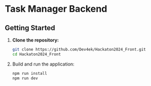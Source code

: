 # Task Manager Backend

## Getting Started

1. **Clone the repository:**

   ```bash
   git clone https://github.com/Dev4ek/Hackaton2024_Front.git
   cd Hackaton2024_Front

2. Build and run the application:

    ```bash
    npm run install
    npm run dev
